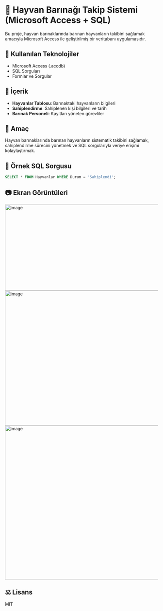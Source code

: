 # 🐾 Hayvan Barınağı Takip Sistemi (Microsoft Access + SQL)

Bu proje, hayvan barınaklarında barınan hayvanların takibini sağlamak amacıyla Microsoft Access ile geliştirilmiş bir veritabanı uygulamasıdır.

## 🧰 Kullanılan Teknolojiler
- Microsoft Access (.accdb)
- SQL Sorguları
- Formlar ve Sorgular

## 📁 İçerik
- **Hayvanlar Tablosu**: Barınaktaki hayvanların bilgileri
- **Sahiplendirme**: Sahiplenen kişi bilgileri ve tarih
- **Barınak Personeli**: Kayıtları yöneten görevliler

## 🎯 Amaç
Hayvan barınaklarında barınan hayvanların sistematik takibini sağlamak, sahiplendirme sürecini yönetmek ve SQL sorgularıyla veriye erişimi kolaylaştırmak.

## 📄 Örnek SQL Sorgusu

```sql
SELECT * FROM Hayvanlar WHERE Durum = 'Sahiplendi';
```

## 📷 Ekran Görüntüleri
<img width="983" height="284" alt="image" src="https://github.com/user-attachments/assets/9c38e5d5-b022-4da6-ba6b-b7b47ed6c532" />

<img width="796" height="444" alt="image" src="https://github.com/user-attachments/assets/e18705b6-8095-4c8f-b265-0c826ea4941e" />

<img width="1094" height="508" alt="image" src="https://github.com/user-attachments/assets/27625464-0e50-4953-8ff9-12330888333a" />



## ⚖️ Lisans
MIT
